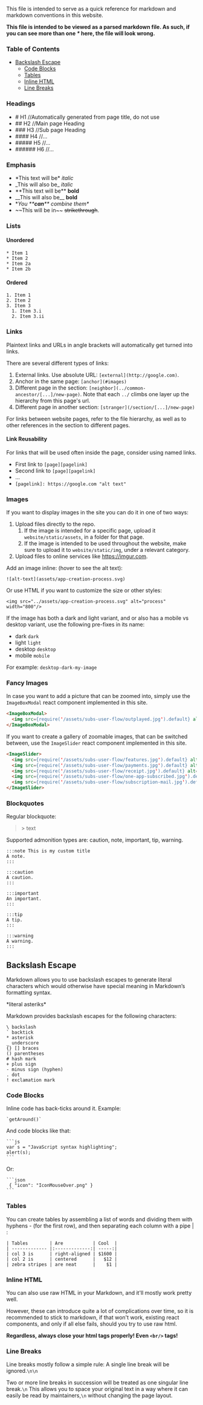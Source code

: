 This file is intended to serve as a quick reference for markdown and markdown conventions in this website.

**This file is intended to be viewed as a parsed markdown file. As such, if you can see more than one *\** here, the file will look wrong.** 

### Table of Contents
- [Backslash Escape](#backslash-escape)
  - [Code Blocks](#code-blocks)
  - [Tables](#tables)
  - [Inline HTML](#inline-html)
  - [Line Breaks](#line-breaks)

### Headings

- \# H1 //Automatically generated from page title, do not use
- \## H2 //Main page Heading
- \### H3 //Sub page Heading
- \#### H4 //...
- \##### H5 //...
- \###### H6 //...

### Emphasis

- \*This text will be\* *italic*
- \_This will also be\_ _italic_
- \*\*This text will be\*\* **bold**
- \_\_This will also be\_\_ __bold__
- \**You \*\***can**\*\* combine them\**
- \~\~This will be in\~\~ ~~strikethrough~~.


### Lists

#### Unordered
```
* Item 1
* Item 2
* Item 2a
* Item 2b
```
#### Ordered
```
1. Item 1
2. Item 2
3. Item 3
  1. Item 3.i
  2. Item 3.ii
```

### Links

Plaintext links and URLs in angle brackets will automatically get turned into links.

There are several different types of links:

1. External links. Use absolute URL: `[external](http://google.com)`.
2. Anchor in the same page: `[anchor](#images)`
3. Different page in the section: `[neighbor](../common-ancestor/[...]/new-page)`. Note that each `../` climbs one layer up the hierarchy from this page's url.
4. Different page in another section: `[stranger](/section/[...]/new-page)`
 
For links between website pages, refer to the file hierarchy, as well as to other references in the section to different pages.

#### Link Reusability

For links that will be used often inside the page, consider using named links.

- First link to `[page][pagelink]`
- Second link to `[page][pagelink]`
- ...
- `[pagelink]: https://google.com "alt text"`

### Images

If you want to display images in the site you can do it in one of two ways:

1. Upload files directly to the repo. 
   1. If the image is intended for a specific page, upload it `website/static/assets`, in a folder for that page.
   2. If the image is intended to be used throughout the website, make sure to upload it to `website/static/img`, under a relevant category.
2. Upload files to online services like https://imgur.com.

Add an image inline: (hover to see the alt text):

```
![alt-text](assets/app-creation-process.svg)
```

Or use HTML if you want to customize the size or other styles:

`<img src="../assets/app-creation-process.svg" alt="process" width="800"/>`

If the image has both a dark and light variant, and or also has a mobile vs desktop variant, use the following pre-fixes in its name:
- dark `dark`
- light `light`
- desktop `desktop`
- mobile `mobile`

For example: `desktop-dark-my-image`

### Fancy Images

In case you want to add a picture that can be zoomed into, simply use the `ImageBoxModal` react component implemented in this site.

```html
<ImageBoxModal>
  <img src={require('/assets/subs-user-flow/outplayed.jpg').default} alt="outplayed" />
</ImageBoxModal>
```

If you want to create a gallery of zoomable images, that can be switched between, use the `ImageSlider` react component implemented in this site.

```html
<ImageSlider>
  <img src={require('/assets/subs-user-flow/features.jpg').default} alt="Subscription features page" />
  <img src={require('/assets/subs-user-flow/payments.jpg').default} alt="Checkout flow" />
  <img src={require('/assets/subs-user-flow/receipt.jpg').default} alt="On-screen purchase confirmation" />
  <img src={require('/assets/subs-user-flow/one-app-subscribed.jpg').default} alt="One App page - Subscribed" />
  <img src={require('/assets/subs-user-flow/subscription-mail.jpg').default} alt="Email purchase confirmation" />
</ImageSlider>
```

### Blockquotes

Regular blockquote:
> \> text

Supported admonition types are: caution, note, important, tip, warning.

```
:::note This is my custom title
A note.
:::

:::caution
A caution.
:::

:::important
An important.
:::

:::tip
A tip.
:::

:::warning
A warning.
:::
```

## Backslash Escape

Markdown allows you to use backslash escapes to generate literal characters which would otherwise have special meaning in Markdown’s formatting syntax.

\*literal asteriks\*

Markdown provides backslash escapes for the following characters:

```
\ backslash
` backtick
* asterisk
_ underscore
{} [] braces
() parentheses
# hash mark
+ plus sign
- minus sign (hyphen)
. dot
! exclamation mark
```

### Code Blocks

Inline code has back-ticks around it. Example:

`` `getAround()` ``

And code blocks like that:

````
```js
var s = "JavaScript syntax highlighting";
alert(s);
```
````
Or:

````
```json
 { "icon": "IconMouseOver.png" }
```
````

### Tables

You can create tables by assembling a list of words and dividing them with hyphens - (for the first row), and then separating each column with a pipe | :

```
| Tables        | Are           | Cool  |
| ------------- |:-------------:| -----:|
| col 3 is      | right-aligned | $1600 |
| col 2 is      | centered      |   $12 |
| zebra stripes | are neat      |    $1 |
```

### Inline HTML

You can also use raw HTML in your Markdown, and it'll mostly work pretty well.

However, these can introduce quite a lot of complications over time, so it is recommended to stick to markdown, if that won't work, existing react components, and only if all else fails, should you try to use raw html.

**Regardless, always close your html tags properly! Even `<br/>` tags!**

### Line Breaks

Line breaks mostly follow a simple rule: A single line break will be ignored.`\n\n`

Two or more line breaks in succession will be treated as one singular line break.`\n`
This allows you to space your original text in a way where it can easily be read by maintainers,`\n` without changing the page layout.

